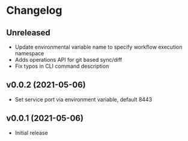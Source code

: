 # Changelog

## Unreleased
* Update environmental variable name to specify workflow execution namespace
* Adds operations API for git based sync/diff
* Fix typos in CLI command description

## v0.0.2 (2021-05-06)
* Set service port via environment variable, default 8443

## v0.0.1 (2021-05-06)
* Initial release
